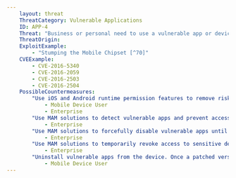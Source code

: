 ```yaml
---
    layout: threat
    ThreatCategory: Vulnerable Applications
    ID: APP-4
    Threat: "Business or personal need to use a vulnerable app or device for which a patch is not yet available or had not yet been installed"
    ThreatOrigin:
    ExploitExample:
        - "Stumping the Mobile Chipset [^70]"
    CVEExample:
        - CVE-2016-5340
        - CVE-2016-2059
        - CVE-2016-2503
        - CVE-2016-2504
    PossibleCountermeasures:
        "Use iOS and Android runtime permission features to remove risky permissions (e.g. GPS access, contact list access, etc.) from unsupported apps or apps with known vulnerabilities.":
            - Mobile Device User
            - Enterprise
        "Use MAM solutions to detect vulnerable apps and prevent access to enterprise resources while the app is installed.":
            - Enterprise
        "Use MAM solutions to forcefully disable vulnerable apps until a patch is available and installed.":
            - Enterprise
        "Use MAM solutions to temporarily revoke access to sensitive device sensors or OS-provided services.":
            - Enterprise
        "Uninstall vulnerable apps from the device. Once a patched version is available for download, redownload and install the app.":
            - Mobile Device User
---
```

